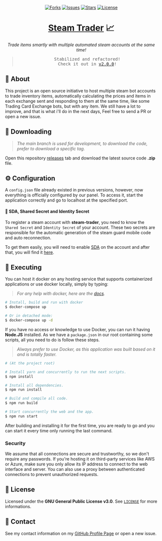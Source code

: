 <p align="center">
  <a href="https://github.com/ArthurFiorette/steam-trader/network/members"><img
      src="https://img.shields.io/github/forks/ArthurFiorette/steam-trader?logo=github&style=flat-square&label=Forks"
      target="_blank"
      alt="Forks" /></a>
  <a href="https://github.com/ArthurFiorette/steam-trader/issues"><img
      src="https://img.shields.io/github/issues/ArthurFiorette/steam-trader?logo=github&style=flat-square&label=Issues"
      target="_blank"
      alt="Issues" /></a>
  <a href="https://github.com/ArthurFiorette/steam-trader/stargazers"><img
      src="https://img.shields.io/github/stars/ArthurFiorette/steam-trader?logo=github&style=flat-square&label=Stars"
      target="_blank"
      alt="Stars" /></a>
  <a href="https://github.com/ArthurFiorette/steam-trader/blob/main/LICENSE"><img
      src="https://img.shields.io/github/license/ArthurFiorette/steam-trader?logo=github&style=flat-square&label=License"
      target="_blank"
      alt="License" /></a>
</p>

<h1 align="center">
  <strong><a href="https://github.com/ArthurFiorette/steam-trader/" target="_blank">Steam Trader</a> 📈</strong>
</h1>
<p align="center">
  <i>Trade items smartly with multiple automated steam accounts at the same time!</i>
</p>

> <pre align="center">
> Stabilized and refactored!
> Check it out in <a href="https://github.com/ArthurFiorette/steam-trader/releases/tag/v2.0.0" target="_blank">v2.0.0</a>!
> </pre>

## 📖 About

This project is an open source initiative to host multiple steam bot accounts to trade inventory
items, automatically calculating the prices and items in each exchange sent and responding to them
at the same time, like some Trading Card Exchange bots, but with any item. We still have a lot to
improve, and that is what i'll do in the next days, Feel free to send a PR or open a new issue.

## 📁 Downloading

> _The main branch is used for development, to download the code, prefer to download a specific
> tag._

Open this repository
<a href="https://github.com/ArthurFiorette/steam-trader/releases" target="_blank">releases</a> tab
and download the latest source code **.zip** file.

## ⚙️ Configuration

A `config.json` file already existed in previous versions, however, now everything is officially
configured by our panel. To access it, start the application correctly and go to localhost at the
specified port.

#### 🔐 SDA, Shared Secret and Identity Secret

To register a steam account with **steam-trader**, you need to know the `Shared Secret` and
`Identity Secret` of your account. These two secrets are responsible for the automatic generation of
the steam guard mobile code and auto reconnection.

To get them easily, you will need to enable
<a href="https://github.com/Jessecar96/SteamDesktopAuthenticator" target="_blank">SDA</a> on the
account and after that, you will find it
<a href="https://www.youtube.com/watch?v=JjdOJVSZ9Mo" target="_blank">here</a>.

## 🏃 Executing

You can host it docker on any hosting service that supports containerized applications or use docker
locally, simply by typing:

> _For any help with docker, here are the
> <a href="https://docs.docker.com/compose/" target="_blank">docs</a>._

```sh
# Install, build and run with docker
$ docker-compose up

# Or in detached mode:
$ docker-compose up -d
```

If you have no access or knowledge to use Docker, you can run it having **Node.JS** installed. As we
have a `package.json` in our root containing some scripts, all you need to do is follow these steps.

> _Always prefer to use Docker, as this application was built based on it and is totally faster._

```sh
# (At the project root)

# Install yarn and concurrently to run the next scripts.
$ npm install

# Install all dependencies.
$ npm run install

# Build and compile all code.
$ npm run build

# Start concurrently the web and the app.
$ npm run start
```

After building and installing it for the first time, you are ready to go and you can start it every
time only running the last command.

### Security

We assume that all connections are secure and trustworthy, so we don't require any passwords. If
you're hosting it on third-party services like AWS or Azure, make sure you only allow its IP address
to connect to the web interface and server. You can also use a proxy between authenticated
connections to prevent unauthorized requests.

## 📃 License

Licensed under the **GNU General Public License v3.0**. See
<a href="LICENSE" target="_blank">`LICENSE`</a> for more informations.

## 📧 Contact

See my contact information on my <a href="https://github.com/ArthurFiorette" target="_blank">GitHub
Profile Page</a> or open a new issue.
